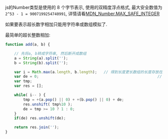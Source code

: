 

js的Number类型是使用的 8 个字节表示, 使用的双精度浮点格式, 最大安全数值为 ```2^53 - 1 = 9007199254740991```, 详情请看[MDN_Number.MAX_SAFE_INTEGER](https://developer.mozilla.org/en-US/docs/Web/JavaScript/Reference/Global_Objects/Number/MAX_SAFE_INTEGER)

如果要表示超长数字相加只能用字符串或数组模拟了.

最简单的超长整数相加:
```js
function add(a, b) {

	// 先将a, b转成字符串, 然后断开成数组
	a = String(a).split('');
	b = String(b).split('');

	var i = Math.max(a.length, b.length);	// 得到长度更长数组的长度存放在i中
	var de = 0;														// 是否进位
	var tmp;
	var res = [];

	while( i-- ) {
		tmp = +(a.pop() || 0) + +(b.pop() || 0) + de;
		res.unshift( tmp%10 );
		de = tmp >= 10 ? 1 : 0;
	}
	if(de) res.unshift(de);

	return res.join('');
}
```
